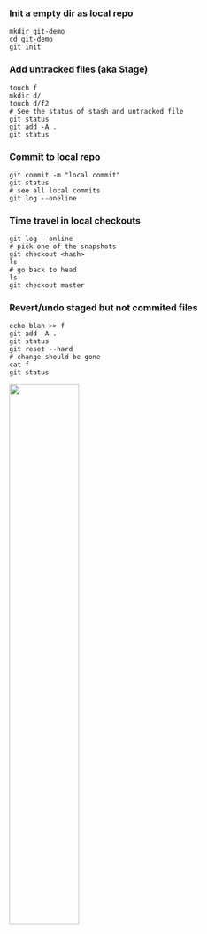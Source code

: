### Init a empty dir as local repo

```
mkdir git-demo
cd git-demo
git init
```


### Add untracked files (aka Stage)
```
touch f
mkdir d/
touch d/f2
# See the status of stash and untracked file
git status
git add -A .
git status
```

### Commit to local repo
```
git commit -m "local commit"
git status
# see all local commits
git log --oneline
```

### Time travel in local checkouts
```
git log --online
# pick one of the snapshots
git checkout <hash>
ls
# go back to head
ls
git checkout master
```

### Revert/undo staged but not commited files
```
echo blah >> f
git add -A .
git status
git reset --hard
# change should be gone
cat f
git status
```

<img src="https://github.com/user-attachments/assets/946cecc2-2c72-4aad-8640-e583f0691d6c" style="width:50%;"/>


